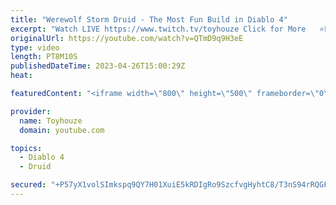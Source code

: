 ```yaml
---
title: "Werewolf Storm Druid - The Most Fun Build in Diablo 4"
excerpt: "Watch LIVE https://www.twitch.tv/toyhouze Click for More   ⭐Popular Playlists ⭐ Diablo 4 Playlist ..."
originalUrl: https://youtube.com/watch?v=QTmD9q9H3eE
type: video
length: PT8M10S
publishedDateTime: 2023-04-26T15:00:29Z
heat: 

featuredContent: "<iframe width=\"800\" height=\"500\" frameborder=\"0\" src=\"https://www.youtube.com/embed/QTmD9q9H3eE\" allow=\"accelerometer; autoplay; encrypted-media; gyroscope; picture-in-picture\" allowfullscreen></iframe>"

provider:
  name: Toyhouze
  domain: youtube.com

topics:
  - Diablo 4
  - Druid

secured: "+P57yX1volSImkspq9QY7H01XuiE5kRDIgRo9SzcfvgHyhtC8/T3nS94rRQGFC96Ox8+WUtz6h2Ly18UoThxnCdNhURmQFpHHB+lGQ1Tp8wsXkVxIHqt1qJmU8NDgrwq6bMDXuDJGMYxHhFPJWHYIJcrMjNoNIMzYO0u/Y1GfhCrJ34LAAZykjeHhxZXUXtPg9uoj8G6yfccq4SQ4Yj4W3KEFiQWXgTGABPts10+XY996VkPn8x+K1iItIWizfCjIni0WQvt12YzaRE5/HEi1ViqhzqTJOwwRh0lLYjQvSgvG8oirdxvodaIpjT/omfBpxoqL8G5/0fWYN23/Y7xnJ879nUtvdNlzmvymJ95RAbO2yMTji2TKGL3UXp6NiyndNuDjinW+2/l3nCh1JZ8IzeEVZvgEUtZ2+JDOpRLMeA=;z0ilgefAYSxMtRp+95BFxg=="
---
```


